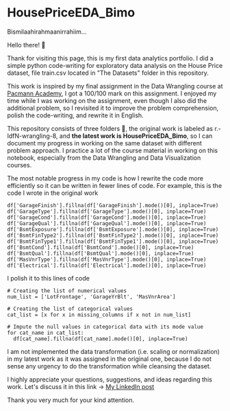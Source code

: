 # HousePriceEDA_Bimo

Bismilaahirahmaanirrahiim...

Hello there! :wave:

Thank for visiting this page, this is my first data analytics portfolio.
I did a simple python code-writing for exploratory data analysis on the House Price dataset, file train.csv located in "The Datasets" folder in this repository.

This work is inspired by my final assignment in the Data Wrangling course at [Pacmann Academy](https://pacmann.io/), I got a 100/100 mark on this assignment.
I enjoyed my time while I was working on the assignment, even though I also did the additional problem, so I revisited it to improve the problem comprehension, polish the code-writing, and rewrite it in English.

This repository consists of three folders :file_folder:, the original work is labeled as r.-IdfN-wrangling-8, and **the latest work is HousePriceEDA_Bimo**, so I can document my progress in working on the same dataset with different problem approach.
I practice a lot of the course material in working on this notebook, especially from the Data Wrangling and Data Visualization courses.

The most notable progress in my code is how I rewrite the code more efficiently so it can be written in fewer lines of code.
For example, this is the code I wrote in the original work
  ```
  df['GarageFinish'].fillna(df['GarageFinish'].mode()[0], inplace=True)
  df['GarageType'].fillna(df['GarageType'].mode()[0], inplace=True)
  df['GarageCond'].fillna(df['GarageCond'].mode()[0], inplace=True)
  df['GarageQual'].fillna(df['GarageQual'].mode()[0], inplace=True)
  df['BsmtExposure'].fillna(df['BsmtExposure'].mode()[0], inplace=True)
  df['BsmtFinType2'].fillna(df['BsmtFinType2'].mode()[0], inplace=True)
  df['BsmtFinType1'].fillna(df['BsmtFinType1'].mode()[0], inplace=True)
  df['BsmtCond'].fillna(df['BsmtCond'].mode()[0], inplace=True)
  df['BsmtQual'].fillna(df['BsmtQual'].mode()[0], inplace=True)
  df['MasVnrType'].fillna(df['MasVnrType'].mode()[0], inplace=True)
  df['Electrical'].fillna(df['Electrical'].mode()[0], inplace=True)
  ```
I polish it to this lines of code
  ```
  # Creating the list of numerical values
  num_list = ['LotFrontage', 'GarageYrBlt', 'MasVnrArea']

  # Creating the list of categorical values
  cat_list = [x for x in missing_columns if x not in num_list]

  # Impute the null values in categorical data with its mode value
  for cat_name in cat_list:
    df[cat_name].fillna(df[cat_name].mode()[0], inplace=True)
  ```

I am not implemented the data transformation (i.e. scaling or normalization) in my latest work as it was assigned in the original one, because I do not sense any urgency to do the transformation while cleansing the dataset.

I highly appreciate your questions, suggestions, and ideas regarding this work.
Let's discuss it in this link -> [My LinkedIn post](https://www.linkedin.com/posts/anggoro-bimo_github-anggoro-bimohousepriceedabimo-activity-6956544417474256896-uzDG?utm_source=linkedin_share&utm_medium=member_desktop_web)

Thank you very much for your kind attention.

